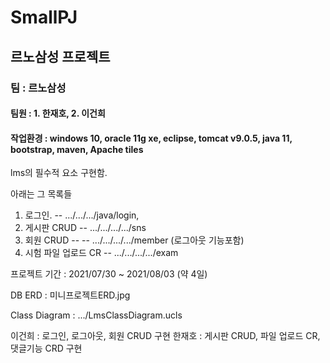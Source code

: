 # SmallPJ
## 르노삼성 프로젝트

### 팀 : 르노삼성

#### 팀원 : 1. 한재호, 2. 이건희

#### 작업환경 : windows 10, oracle 11g xe, eclipse, tomcat v9.0.5, java 11, bootstrap, maven, Apache tiles

lms의 필수적 요소 구현함. 

아래는 그 목록들 

1. 로그인.  -- .../.../.../java/login, 
2. 게시판 CRUD  -- .../.../.../.../sns
3. 회원 CRUD --  -- .../.../.../.../member (로그아웃 기능포함)
4. 시험 파일 업로드 CR  -- .../.../.../.../exam

프로젝트 기간 : 2021/07/30 ~ 2021/08/03 (약 4일)

DB ERD : 미니프로젝트ERD.jpg

Class Diagram : .../LmsClassDiagram.ucls

이건희 : 로그인, 로그아웃, 회원 CRUD 구현
한재호 : 게시판 CRUD, 파일 업로드 CR, 댓글기능 CRD 구현


